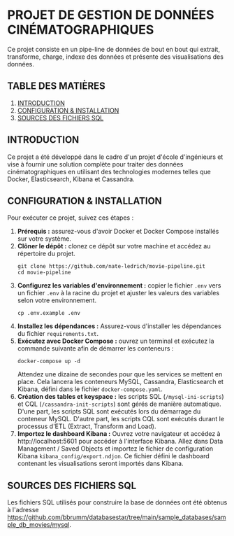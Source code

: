 # PROJET DE GESTION DE DONNÉES CINÉMATOGRAPHIQUES

Ce projet consiste en un pipe-line de données de bout en bout qui extrait, transforme, charge, indexe des données et
présente des visualisations des données.

## TABLE DES MATIÈRES

1. [INTRODUCTION](#introduction)
2. [CONFIGURATION & INSTALLATION](#configuration-et-installation)
3. [SOURCES DES FICHIERS SQL](#sources-des-fichiers-sql)

## INTRODUCTION

Ce projet a été développé dans le cadre d'un projet d'école d'ingénieurs et vise à fournir une solution complète pour
traiter des données cinématographiques en utilisant des technologies modernes telles que Docker, Elasticsearch, Kibana
et Cassandra.

## CONFIGURATION & INSTALLATION

Pour exécuter ce projet, suivez ces étapes :

1. **Prérequis :** assurez-vous d'avoir Docker et Docker Compose installés sur votre système.
2. **Clôner le dépôt :** clonez ce dépôt sur votre machine et accédez au répertoire du projet.
   ```shell
   git clone https://github.com/nate-ledrich/movie-pipeline.git
   cd movie-pipeline
   ```
3. **Configurez les variables d'environnement :** copier le fichier `.env` vers un fichier `.env` à la racine du projet
   et ajuster les valeurs des variables selon votre environnement.
   ```shell
   cp .env.example .env
   ```
4. **Installez les dépendances :** Assurez-vous d'installer les dépendances du fichier `requirements.txt`.
5. **Exécutez avec Docker Compose :** ouvrez un terminal et exécutez la commande suivante afin de démarrer les
   conteneurs :
   ```shell
   docker-compose up -d
   ```
   Attendez une dizaine de secondes pour que les services se mettent en place. Cela lancera les conteneurs MySQL,
   Cassandra, Elasticsearch et Kibana, défini dans le fichier `docker-compose.yaml`.
6. **Création des tables et keyspace :** les scripts SQL (`/mysql-ini-scripts`) et CQL (`/cassandra-init-scripts`) sont
   gérés de manière automatique. D'une part, les scripts SQL sont exécutés lors du démarrage du conteneur MySQL. D'autre
   part, les scripts CQL sont exécutés durant le processus d'ETL (Extract, Transform and Load).
7. **Importez le dashboard Kibana :** Ouvrez votre navigateur et accédez à http://localhost:5601 pour accéder à
   l'interface Kibana. Allez dans Data Management / Saved Objects et importez le fichier de configuration
   Kibana `kibana_config/export.ndjon`. Ce fichier défini le dashboard contenant les visualisations seront
   importés dans Kibana.

## SOURCES DES FICHIERS SQL

Les fichiers SQL utilisés pour construire la base de données ont été obtenus à
l'adresse https://github.com/bbrumm/databasestar/tree/main/sample_databases/sample_db_movies/mysql.